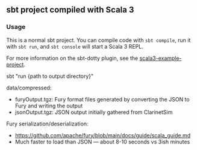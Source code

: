 ## sbt project compiled with Scala 3

### Usage

This is a normal sbt project. You can compile code with `sbt compile`, run it with `sbt run`, and `sbt console` will start a Scala 3 REPL.

For more information on the sbt-dotty plugin, see the
[scala3-example-project](https://github.com/scala/scala3-example-project/blob/main/README.md).


sbt "run {path to output directory}"

data/compressed:
- furyOutput.tgz: Fury format files generated by converting the JSON to Fury and writing the output
- jsonOutput.tgz: JSON output initially gathered from ClarinetSim

Fury serialization/deserialization:
- https://github.com/apache/fury/blob/main/docs/guide/scala_guide.md
- Much faster to load than JSON — about 8-10 seconds vs 3ish minutes